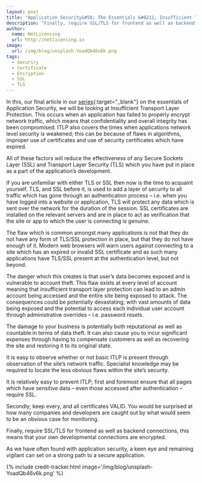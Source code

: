 ```yaml
---
layout: post
title: "Application Security&#58; The Essentials &#8211; Insufficient Transport Layer Protection"
description: "Finally, require SSL/TLS for frontend as well as backend connections, this means that your own developmental connections are encrypted"
author:
  name: NetLicensing
  url: http://netlicensing.io
image:
  url: /img/blog/unsplash-YoadQb46v6k.png
tags:
  - Securiry
  - Certificate
  - Encryption
  - SSL
  - TLS
---
```


In this, our final article in our [series](https://www.google.com/search?q=site%3Anetlicensing.io%20Application%20Security%20Essentials "Application Security Essentials"){:target="_blank"} on the essentials of Application Security, we will be looking at Insufficient Transport Layer Protection. This occurs when an application has failed to properly encrypt network traffic, which means that confidentiality and overall integrity has been compromised. ITLP also covers the times when applications network level security is weakened; this can be because of flaws in algorithms, improper use of certificates and use of security certificates which have expired.

All of these factors will reduce the effectiveness of any Secure Sockets Layer (SSL) and Transport Layer Security (TLS) which you have put in place as a part of the application’s development.

If you are unfamiliar with either TLS or SSL then now is the time to acquaint yourself. TLS, and SSL before it, is used to add a layer of security to all traffic which has gone through an authentication process – i.e. when you have logged into a website or application, TLS will protect any data which is sent over the network for the duration of the session. SSL certificates are installed on the relevant servers and are in place to act as verification that the site or app to which the user is connecting is genuine.

The flaw which is common amongst many applications is not that they do not have any form of TLS/SSL protection in place, but that they do not have enough of it. Modern web browsers will warn users against connecting to a site which has an expired or invalid SSL certificate and as such many applications have TLS/SSL present at the authentication level, but not beyond.

The danger which this creates is that user’s data becomes exposed and is vulnerable to account theft. This flaw exists at every level of account meaning that insufficient transport layer protection can lead to an admin account being accessed and the entire site being exposed to attack. The consequences could be potentially devastating; with vast amounts of data being exposed and the potential to access each individual user account through administrative overrides – i.e. password resets.

The damage to your business is potentially both reputational as well as countable in terms of data theft. It can also cause you to incur significant expenses through having to compensate customers as well as recovering the site and restoring it to its original state.

It is easy to observe whether or not basic ITLP is present through observation of the site’s network traffic. Specialist knowledge may be required to locate the less obvious flaws within the site’s security.

It is relatively easy to prevent ITLP; first and foremost ensure that all pages which have sensitive data – even those accessed after authentication – require SSL.

Secondly; keep every, and all certificates VALID. You would be surprised at how many companies and developers are caught out by what would seem to be an obvious case for monitoring.

Finally, require SSL/TLS for frontend as well as backend connections, this means that your own developmental connections are encrypted.

As we have often found with application security, a keen eye and remaining vigilant can set on a strong path to a secure application.

{% include credit-tracker.html image='/img/blog/unsplash-YoadQb46v6k.png' %}
